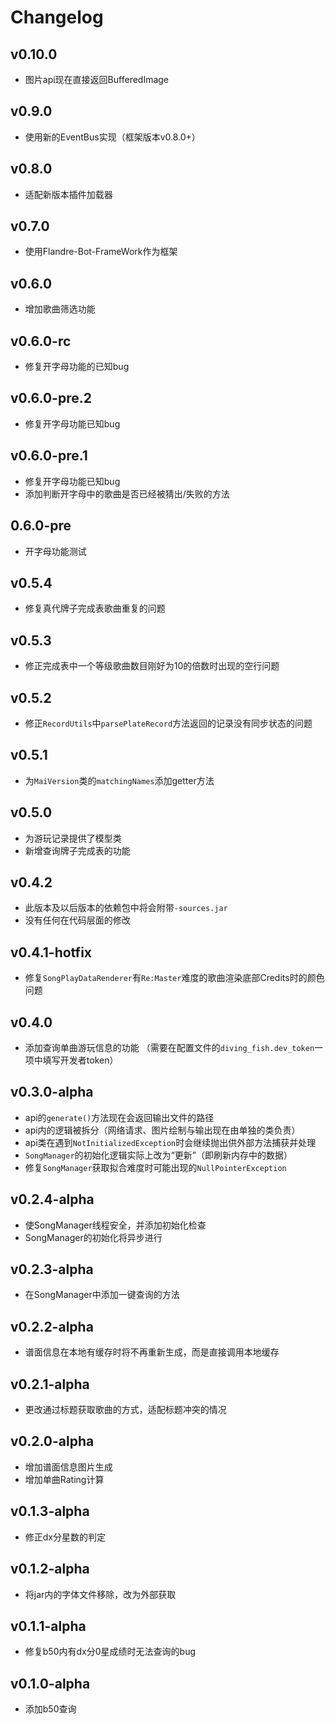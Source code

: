 # Changelog

## v0.10.0
 - 图片api现在直接返回BufferedImage

## v0.9.0
 - 使用新的EventBus实现（框架版本v0.8.0+）

## v0.8.0
 - 适配新版本插件加载器

## v0.7.0
 - 使用Flandre-Bot-FrameWork作为框架

## v0.6.0
 - 增加歌曲筛选功能

## v0.6.0-rc
 - 修复开字母功能的已知bug

## v0.6.0-pre.2
 - 修复开字母功能已知bug

## v0.6.0-pre.1
 - 修复开字母功能已知bug
 - 添加判断开字母中的歌曲是否已经被猜出/失败的方法

## 0.6.0-pre
 - 开字母功能测试

## v0.5.4
 - 修复真代牌子完成表歌曲重复的问题

## v0.5.3
 - 修正完成表中一个等级歌曲数目刚好为10的倍数时出现的空行问题

## v0.5.2
 - 修正`RecordUtils`中`parsePlateRecord`方法返回的记录没有同步状态的问题

## v0.5.1
 - 为`MaiVersion`类的`matchingNames`添加getter方法

## v0.5.0
 - 为游玩记录提供了模型类
 - 新增查询牌子完成表的功能

## v0.4.2
 - 此版本及以后版本的依赖包中将会附带`-sources.jar`
 - 没有任何在代码层面的修改

## v0.4.1-hotfix
 - 修复`SongPlayDataRenderer`有`Re:Master`难度的歌曲渲染底部Credits时的颜色问题

## v0.4.0
 - 添加查询单曲游玩信息的功能 （需要在配置文件的`diving_fish.dev_token`一项中填写开发者token）

## v0.3.0-alpha
 - api的`generate()`方法现在会返回输出文件的路径
 - api内的逻辑被拆分（网络请求、图片绘制与输出现在由单独的类负责）
 - api类在遇到`NotInitializedException`时会继续抛出供外部方法捕获并处理
 - `SongManager`的初始化逻辑实际上改为“更新”（即刷新内存中的数据）
 - 修复`SongManager`获取拟合难度时可能出现的`NullPointerException`

## v0.2.4-alpha
 - 使SongManager线程安全，并添加初始化检查
 - SongManager的初始化将异步进行

## v0.2.3-alpha
 - 在SongManager中添加一键查询的方法

## v0.2.2-alpha
 - 谱面信息在本地有缓存时将不再重新生成，而是直接调用本地缓存

## v0.2.1-alpha
 - 更改通过标题获取歌曲的方式，适配标题冲突的情况

## v0.2.0-alpha
 - 增加谱面信息图片生成
 - 增加单曲Rating计算

## v0.1.3-alpha
 - 修正dx分星数的判定

## v0.1.2-alpha
 - 将jar内的字体文件移除，改为外部获取

## v0.1.1-alpha
 - 修复b50内有dx分0星成绩时无法查询的bug

## v0.1.0-alpha
 - 添加b50查询